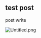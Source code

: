 ## test post

post write


![Untitled.png](https://cdn.hashnode.com/res/hashnode/image/upload/v1607802346224/fh4xzMyB-.png)

